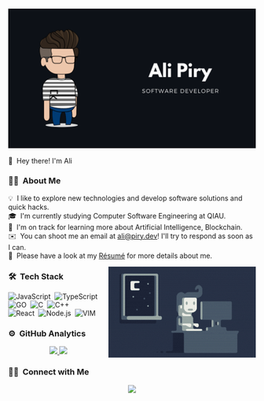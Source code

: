 ![Ali Piry, Software Developer](https://raw.githubusercontent.com/alipiry/alipiry/master/ap-dark.png)

👋 &nbsp;Hey there! I'm Ali

### 👨‍💻 &nbsp;About Me

💡 &nbsp;I like to explore new technologies and develop software solutions and quick hacks.\
🎓 &nbsp;I'm currently studying Computer Software Engineering at QIAU.\
🌱 &nbsp;I'm on track for learning more about Artificial Intelligence, Blockchain.\
✉️ &nbsp;You can shoot me an email at ali@piry.dev! I'll try to respond as soon as I can.\
📄 &nbsp;Please have a look at my [Résumé](https://raw.githubusercontent.com/alipiry/alipiry/master/ap-cv.pdf) for more details about me.

<img alt="Night Coding" src="https://raw.githubusercontent.com/AVS1508/AVS1508/master/assets/Night-Coding.gif" align="right"/>

### 🛠 &nbsp;Tech Stack

![JavaScript](https://img.shields.io/badge/-JavaScript-05122A?style=flat&logo=javascript)&nbsp;
![TypeScript](https://img.shields.io/badge/-TypeScript-05122A?style=flat&logo=typescript&logoColor=blue)&nbsp;
![GO](https://img.shields.io/badge/-GO-05122A?style=flat&logo=go&logoColor=blue)&nbsp;
![C](https://img.shields.io/badge/-C-05122A?style=flat&logo=C&logoColor=A8B9CC)&nbsp;
![C++](https://img.shields.io/badge/-C++-05122A?style=flat&logo=C%2B%2B&logoColor=00599C)&nbsp;\
![React](https://img.shields.io/badge/-React-05122A?style=flat&logo=react)&nbsp;
![Node.js](https://img.shields.io/badge/-Node.js-05122A?style=flat&logo=node.js)&nbsp;
![VIM](https://img.shields.io/badge/-VIM-05122A?style=flat&logo=vim)

### ⚙️ &nbsp;GitHub Analytics

<p align="center">
  <a href="https://github.com/AVS1508">
    <img height="180em" src="https://github-readme-stats-eight-theta.vercel.app/api?username=alipiry&show_icons=true&theme=algolia&include_all_commits=true&count_private=true" />
    <img height="180em" src="https://github-readme-stats-eight-theta.vercel.app/api/top-langs/?username=alipiry&layout=compact&langs_count=8&theme=algolia" />
  </a>
</p>

### 🤝🏻 &nbsp;Connect with Me

<p align="center">
  <a href="mailto:ali@piry.dev"><img src="https://img.shields.io/badge/-ali@piry.dev-D14836?style=flat&logo=Gmail&logoColor=white" />
</p>
